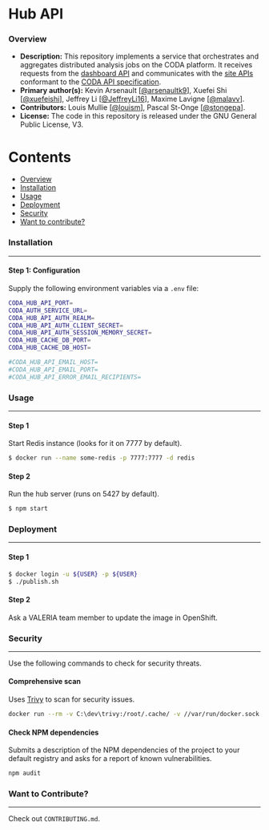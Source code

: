 # Hub API

### Overview

- **Description:** This repository implements a service that orchestrates and aggregates distributed analysis jobs on the CODA platform. It receives requests from the [dashboard API](https://github.com/coda-platform/dashboard-api) and communicates with the [site APIs](https://github.com/coda-platform/site-api) conformant to the [CODA API specification](https://github.com/coda-platform/api-specification).
- **Primary author(s):** Kevin Arsenault [[@arsenaultk9](https://github.com/arsenaultk9)], Xuefei Shi [[@xuefeishi](https://github.com/xuefeishi)], Jeffrey Li [[@JeffreyLi16](https://github.com/JeffreyLi16)], Maxime Lavigne [[@malavv](https://github.com/malavv)].
- **Contributors:** Louis Mullie [[@louism](https://github.com/louismullie)], Pascal St-Onge [[@stongepa](https://github.com/stongepa)].
- **License:** The code in this repository is released under the GNU General Public License, V3.

Contents
========

 * [Overview](#overview)
 * [Installation](#installation)
 * [Usage](#usage)
 * [Deployment](#deployment)
 * [Security](#security)
 * [Want to contribute?](#want-to-contribute)

### Installation
---

#### Step 1: Configuration

Supply the following environment variables via a `.env` file:

```bash
CODA_HUB_API_PORT=
CODA_AUTH_SERVICE_URL=
CODA_HUB_API_AUTH_REALM=
CODA_HUB_API_AUTH_CLIENT_SECRET=
CODA_HUB_API_AUTH_SESSION_MEMORY_SECRET=
CODA_HUB_CACHE_DB_PORT=
CODA_HUB_CACHE_DB_HOST=

#CODA_HUB_API_EMAIL_HOST=
#CODA_HUB_API_EMAIL_PORT=
#CODA_HUB_API_ERROR_EMAIL_RECIPIENTS=
```

### Usage
---

#### Step 1

Start Redis instance (looks for it on 7777 by default).

```bash
$ docker run --name some-redis -p 7777:7777 -d redis
```

#### Step 2

Run the hub server (runs on 5427 by default).

```bash
$ npm start
```

### Deployment
---

#### Step 1

```bash
$ docker login -u ${USER} -p ${USER}
$ ./publish.sh
```

#### Step 2

Ask a VALERIA team member to update the image in OpenShift.

### Security
---

Use the following commands to check for security threats.

#### Comprehensive scan

Uses [Trivy](https://github.com/aquasecurity/trivy) to scan for security issues.

```bash
docker run --rm -v C:\dev\trivy:/root/.cache/ -v //var/run/docker.sock:/var/run/docker.sock  aquasec/trivy image coda-hub-api:latest --security-checks vuln > report.txt
```

#### Check NPM dependencies

Submits a description of the NPM dependencies of the project to your default registry and asks for a report of known vulnerabilities.

```bash
npm audit
```

### Want to Contribute?
---

Check out `CONTRIBUTING.md`.
